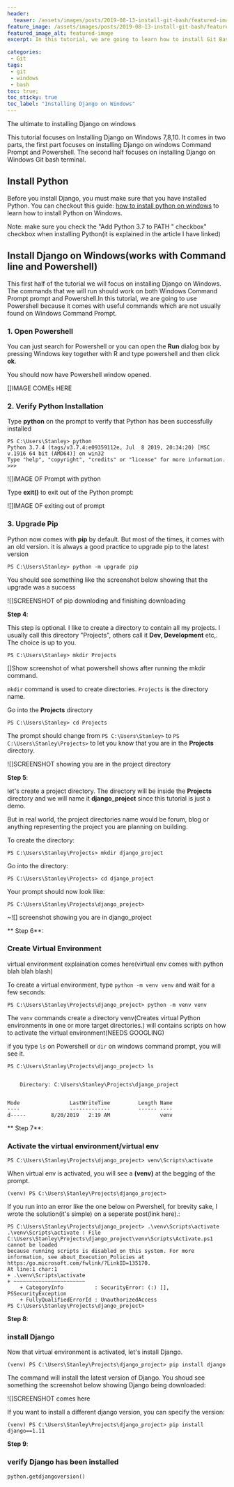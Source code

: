 ```yaml
---
header:
  teaser: /assets/images/posts/2019-08-13-install-git-bash/featured-image.jpg
feature_image: /assets/images/posts/2019-08-13-install-git-bash/featured-image.jpg
featured_image_alt: featured-image
excerpt: In this tutorial, we are going to learn how to install Git Bash on Windows. Git Bash for Windows is a package that comprises of `git` and `bash`.

categories:
 - Git
tags:
 - git
 - windows
 - bash
toc: true;
toc_sticky: true
toc_label: "Installing Django on Windows"
---
```


The ultimate to installing Django on windows

This tutorial focuses on Installing Django on Windows 7,8,10. It comes in two parts, the first part focuses on installing Django on windows Command Prompt and Powershell. The second half focuses on installing Django on Windows Git bash terminal.

## Install Python
Before you install Django, you must make sure that you have installed Python. You can checkout this guide: [how to install python on windows]() to learn how to install Python on Windows.

Note: make sure you check the "Add Python 3.7 to PATH " checkbox" checkbox when installing Python(it is explained in the article I have linked)

## Install Django on Windows(works with Command line and Powershell)

This first half of the tutorial we will focus on installing Django on Windows. The commands that we will run should work on both Windows Command Prompt prompt and Powershell.In this tutorial, we are going to use Powershell
because it comes with useful commands which are not usually found on Windows Command Prompt.

### 1\. Open Powershell

 You can just search for Powershell or you can open the **Run** dialog box by pressing Windows key together with R and type powershell and then click **ok**.

You should now have Powershell window opened.

[]IMAGE COMEs HERE

### 2\. Verify Python Installation

Type **python** on the prompt to verify that Python has been successfully installed

```
PS C:\Users\Stanley> python
Python 3.7.4 (tags/v3.7.4:e09359112e, Jul  8 2019, 20:34:20) [MSC v.1916 64 bit (AMD64)] on win32
Type "help", "copyright", "credits" or "license" for more information.
>>>
```

![]iMAGE OF Prompt with python

Type **exit()** to exit out of the Python prompt:

![]IMAGE OF exiting out of prompt

### 3\. Upgrade Pip

Python now comes with **pip** by default. But most of the times, it comes with an old version. it is always a good practice to upgrade pip to  the latest version

```
PS C:\Users\Stanley> python -m upgrade pip
```
You should see something like the screenshot below showing that the upgrade was a success

![]SCREENSHOT of pip downloding and finishing downloading

**Step 4**:

This step is optional. 
I like to create a directory to contain all my projects. I usually call this directory "Projects", others call it **Dev, Development** etc,. The choice is up to you.

```
PS C:\Users\Stanley> mkdir Projects
```

[]Show screenshot of what powershell shows after running the mkdir command.

`mkdir` command is used to create directories. `Projects` is the directory name.

Go into the **Projects** directory
```
PS C:\Users\Stanley> cd Projects
```
The prompt should change from `PS C:\Users\Stanley>` to `PS C:\Users\Stanley\Projects>` to let you know that you are in the **Projects** directory.

![]SCREENSHOT showing you are in the project directory

**Step 5**:

let's create a project directory. The directory will be inside the **Projects** directory and we will name it **django_project** since this tutorial is just a demo. 

But in real world, the project directories name would be forum, blog or anything representing the project you are planning on building.

To create the directory:

```
PS C:\Users\Stanley\Projects> mkdir django_project
```

Go into the directory:

```
PS C:\Users\Stanley\Projects> cd django_project
````

Your prompt should now look like:

```
PS C:\Users\Stanley\Projects\django_project>
```
~![] screenshot showing you are in django_project

** Step 6**:

### Create Virtual Environment

virtual environment explaination comes here(virtual env comes with python blah blah blash)

To create a virtual environment, type `python -m venv venv` and wait for a few seconds:
```
PS C:\Users\Stanley\Projects\django_project> python -m venv venv
```
The `venv` commands create a directory venv(Creates virtual Python environments in one or more target directories.) will contains scripts on how to activate the virtual environment(NEEDS GOOGLING)

if you type `ls` on Powershell or `dir` on windows command prompt,  you will see it.

```
PS C:\Users\Stanley\Projects\django_project> ls


    Directory: C:\Users\Stanley\Projects\django_project


Mode                LastWriteTime         Length Name
----                -------------         ------ ----
d-----        8/20/2019   2:19 AM                venv

```

** Step 7**:

### Activate the virtual environment/virtual env
```
PS C:\Users\Stanley\Projects\django_project> venv\Scripts\activate
```
When virtual env is activated, you will see
a **(venv)** at the begging of the prompt.

```
(venv) PS C:\Users\Stanley\Projects\django_project>
```

If you run into an error like the one below on Pwershell, for brevity sake, I wrote the solution(it's simple) on a seperate post(link here).:

```
PS C:\Users\Stanley\Projects\django_project> .\venv\Scripts\activate
.\venv\Scripts\activate : File C:\Users\Stanley\Projects\django_project\venv\Scripts\Activate.ps1 cannot be loaded
because running scripts is disabled on this system. For more information, see about_Execution_Policies at
https:/go.microsoft.com/fwlink/?LinkID=135170.
At line:1 char:1
+ .\venv\Scripts\activate
+ ~~~~~~~~~~~~~~~~~~~~~~~
    + CategoryInfo          : SecurityError: (:) [], PSSecurityException
    + FullyQualifiedErrorId : UnauthorizedAccess
PS C:\Users\Stanley\Projects\django_project>
```

**Step 8**:

### install Django
Now that virtual environment is activated, let's install Django.
```
(venv) PS C:\Users\Stanley\Projects\django_project> pip install django
````
The command will install the latest version of Django. You shoud see something the screenshot below showing Django being downloaded:

![]SCREENSHOT comes here

If you want to install a different django version, you can specify the version:

```
(venv) PS C:\Users\Stanley\Projects\django_project> pip install django==1.11
````

**Step 9**:
### verify Django has been installed
```
python.getdjangoversion()
```
